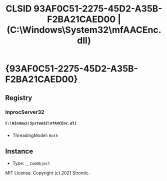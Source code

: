 ﻿---
title: "CLSID 93AF0C51-2275-45D2-A35B-F2BA21CAED00 | (C:\\Windows\\System32\\mfAACEnc.dll)"
excerpt: What is COM-Object CLSID 93AF0C51-2275-45D2-A35B-F2BA21CAED00?
---

# {93AF0C51-2275-45D2-A35B-F2BA21CAED00}


## Registry


### InprocServer32

##### `C:\Windows\System32\mfAACEnc.dll`
* ThreadingModel: `Both`

## Instance

* Type: `__ComObject`

MIT License. Copyright (c) 2021 Strontic.


